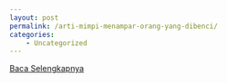 ```yaml
---
layout: post
permalink: /arti-mimpi-menampar-orang-yang-dibenci/
categories:
    - Uncategorized
---
```


[Baca Selengkapnya](/06)